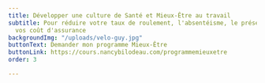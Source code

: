 ```yaml
---
title: Développer une culture de Santé et Mieux-Être au travail
subtitle: Pour réduire votre taux de roulement, l'absentéisme, le présentéisme et
  vos coût d'assurance
backgroundImg: "/uploads/velo-guy.jpg"
buttonText: Demander mon programme Mieux-Être
buttonLink: https://cours.nancybilodeau.com/programmemieuxetre
order: 3

---
```

